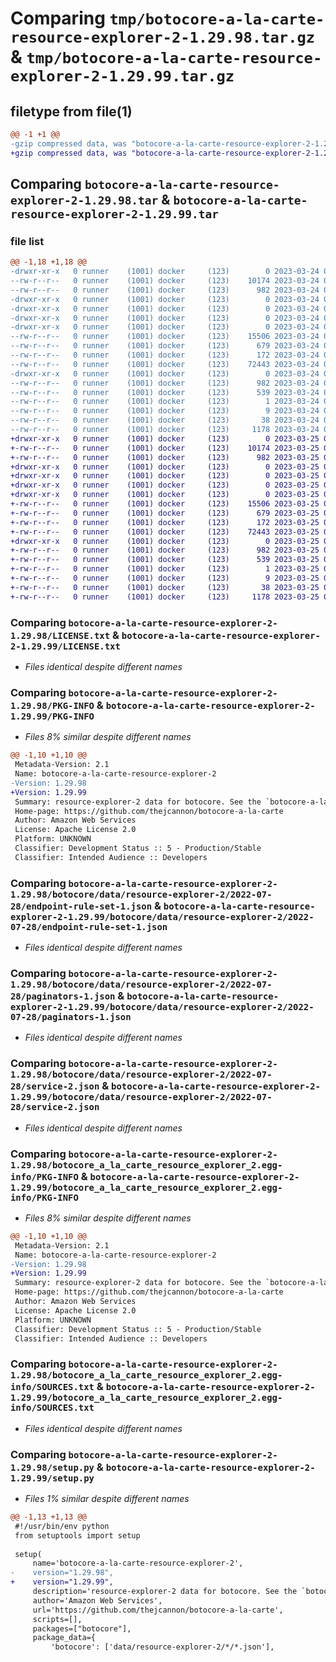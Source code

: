 # Comparing `tmp/botocore-a-la-carte-resource-explorer-2-1.29.98.tar.gz` & `tmp/botocore-a-la-carte-resource-explorer-2-1.29.99.tar.gz`

## filetype from file(1)

```diff
@@ -1 +1 @@
-gzip compressed data, was "botocore-a-la-carte-resource-explorer-2-1.29.98.tar", last modified: Fri Mar 24 01:24:37 2023, max compression
+gzip compressed data, was "botocore-a-la-carte-resource-explorer-2-1.29.99.tar", last modified: Sat Mar 25 01:23:04 2023, max compression
```

## Comparing `botocore-a-la-carte-resource-explorer-2-1.29.98.tar` & `botocore-a-la-carte-resource-explorer-2-1.29.99.tar`

### file list

```diff
@@ -1,18 +1,18 @@
-drwxr-xr-x   0 runner    (1001) docker     (123)        0 2023-03-24 01:24:37.634119 botocore-a-la-carte-resource-explorer-2-1.29.98/
--rw-r--r--   0 runner    (1001) docker     (123)    10174 2023-03-24 01:24:37.000000 botocore-a-la-carte-resource-explorer-2-1.29.98/LICENSE.txt
--rw-r--r--   0 runner    (1001) docker     (123)      982 2023-03-24 01:24:37.634119 botocore-a-la-carte-resource-explorer-2-1.29.98/PKG-INFO
-drwxr-xr-x   0 runner    (1001) docker     (123)        0 2023-03-24 01:24:37.630119 botocore-a-la-carte-resource-explorer-2-1.29.98/botocore/
-drwxr-xr-x   0 runner    (1001) docker     (123)        0 2023-03-24 01:24:37.630119 botocore-a-la-carte-resource-explorer-2-1.29.98/botocore/data/
-drwxr-xr-x   0 runner    (1001) docker     (123)        0 2023-03-24 01:24:37.630119 botocore-a-la-carte-resource-explorer-2-1.29.98/botocore/data/resource-explorer-2/
-drwxr-xr-x   0 runner    (1001) docker     (123)        0 2023-03-24 01:24:37.634119 botocore-a-la-carte-resource-explorer-2-1.29.98/botocore/data/resource-explorer-2/2022-07-28/
--rw-r--r--   0 runner    (1001) docker     (123)    15506 2023-03-24 01:23:57.000000 botocore-a-la-carte-resource-explorer-2-1.29.98/botocore/data/resource-explorer-2/2022-07-28/endpoint-rule-set-1.json
--rw-r--r--   0 runner    (1001) docker     (123)      679 2023-03-24 01:23:57.000000 botocore-a-la-carte-resource-explorer-2-1.29.98/botocore/data/resource-explorer-2/2022-07-28/paginators-1.json
--rw-r--r--   0 runner    (1001) docker     (123)      172 2023-03-24 01:23:57.000000 botocore-a-la-carte-resource-explorer-2-1.29.98/botocore/data/resource-explorer-2/2022-07-28/paginators-1.sdk-extras.json
--rw-r--r--   0 runner    (1001) docker     (123)    72443 2023-03-24 01:23:57.000000 botocore-a-la-carte-resource-explorer-2-1.29.98/botocore/data/resource-explorer-2/2022-07-28/service-2.json
-drwxr-xr-x   0 runner    (1001) docker     (123)        0 2023-03-24 01:24:37.634119 botocore-a-la-carte-resource-explorer-2-1.29.98/botocore_a_la_carte_resource_explorer_2.egg-info/
--rw-r--r--   0 runner    (1001) docker     (123)      982 2023-03-24 01:24:37.000000 botocore-a-la-carte-resource-explorer-2-1.29.98/botocore_a_la_carte_resource_explorer_2.egg-info/PKG-INFO
--rw-r--r--   0 runner    (1001) docker     (123)      539 2023-03-24 01:24:37.000000 botocore-a-la-carte-resource-explorer-2-1.29.98/botocore_a_la_carte_resource_explorer_2.egg-info/SOURCES.txt
--rw-r--r--   0 runner    (1001) docker     (123)        1 2023-03-24 01:24:37.000000 botocore-a-la-carte-resource-explorer-2-1.29.98/botocore_a_la_carte_resource_explorer_2.egg-info/dependency_links.txt
--rw-r--r--   0 runner    (1001) docker     (123)        9 2023-03-24 01:24:37.000000 botocore-a-la-carte-resource-explorer-2-1.29.98/botocore_a_la_carte_resource_explorer_2.egg-info/top_level.txt
--rw-r--r--   0 runner    (1001) docker     (123)       38 2023-03-24 01:24:37.634119 botocore-a-la-carte-resource-explorer-2-1.29.98/setup.cfg
--rw-r--r--   0 runner    (1001) docker     (123)     1178 2023-03-24 01:24:37.000000 botocore-a-la-carte-resource-explorer-2-1.29.98/setup.py
+drwxr-xr-x   0 runner    (1001) docker     (123)        0 2023-03-25 01:23:04.932870 botocore-a-la-carte-resource-explorer-2-1.29.99/
+-rw-r--r--   0 runner    (1001) docker     (123)    10174 2023-03-25 01:23:04.000000 botocore-a-la-carte-resource-explorer-2-1.29.99/LICENSE.txt
+-rw-r--r--   0 runner    (1001) docker     (123)      982 2023-03-25 01:23:04.932870 botocore-a-la-carte-resource-explorer-2-1.29.99/PKG-INFO
+drwxr-xr-x   0 runner    (1001) docker     (123)        0 2023-03-25 01:23:04.928870 botocore-a-la-carte-resource-explorer-2-1.29.99/botocore/
+drwxr-xr-x   0 runner    (1001) docker     (123)        0 2023-03-25 01:23:04.928870 botocore-a-la-carte-resource-explorer-2-1.29.99/botocore/data/
+drwxr-xr-x   0 runner    (1001) docker     (123)        0 2023-03-25 01:23:04.928870 botocore-a-la-carte-resource-explorer-2-1.29.99/botocore/data/resource-explorer-2/
+drwxr-xr-x   0 runner    (1001) docker     (123)        0 2023-03-25 01:23:04.932870 botocore-a-la-carte-resource-explorer-2-1.29.99/botocore/data/resource-explorer-2/2022-07-28/
+-rw-r--r--   0 runner    (1001) docker     (123)    15506 2023-03-25 01:22:12.000000 botocore-a-la-carte-resource-explorer-2-1.29.99/botocore/data/resource-explorer-2/2022-07-28/endpoint-rule-set-1.json
+-rw-r--r--   0 runner    (1001) docker     (123)      679 2023-03-25 01:22:12.000000 botocore-a-la-carte-resource-explorer-2-1.29.99/botocore/data/resource-explorer-2/2022-07-28/paginators-1.json
+-rw-r--r--   0 runner    (1001) docker     (123)      172 2023-03-25 01:22:12.000000 botocore-a-la-carte-resource-explorer-2-1.29.99/botocore/data/resource-explorer-2/2022-07-28/paginators-1.sdk-extras.json
+-rw-r--r--   0 runner    (1001) docker     (123)    72443 2023-03-25 01:22:12.000000 botocore-a-la-carte-resource-explorer-2-1.29.99/botocore/data/resource-explorer-2/2022-07-28/service-2.json
+drwxr-xr-x   0 runner    (1001) docker     (123)        0 2023-03-25 01:23:04.932870 botocore-a-la-carte-resource-explorer-2-1.29.99/botocore_a_la_carte_resource_explorer_2.egg-info/
+-rw-r--r--   0 runner    (1001) docker     (123)      982 2023-03-25 01:23:04.000000 botocore-a-la-carte-resource-explorer-2-1.29.99/botocore_a_la_carte_resource_explorer_2.egg-info/PKG-INFO
+-rw-r--r--   0 runner    (1001) docker     (123)      539 2023-03-25 01:23:04.000000 botocore-a-la-carte-resource-explorer-2-1.29.99/botocore_a_la_carte_resource_explorer_2.egg-info/SOURCES.txt
+-rw-r--r--   0 runner    (1001) docker     (123)        1 2023-03-25 01:23:04.000000 botocore-a-la-carte-resource-explorer-2-1.29.99/botocore_a_la_carte_resource_explorer_2.egg-info/dependency_links.txt
+-rw-r--r--   0 runner    (1001) docker     (123)        9 2023-03-25 01:23:04.000000 botocore-a-la-carte-resource-explorer-2-1.29.99/botocore_a_la_carte_resource_explorer_2.egg-info/top_level.txt
+-rw-r--r--   0 runner    (1001) docker     (123)       38 2023-03-25 01:23:04.932870 botocore-a-la-carte-resource-explorer-2-1.29.99/setup.cfg
+-rw-r--r--   0 runner    (1001) docker     (123)     1178 2023-03-25 01:23:04.000000 botocore-a-la-carte-resource-explorer-2-1.29.99/setup.py
```

### Comparing `botocore-a-la-carte-resource-explorer-2-1.29.98/LICENSE.txt` & `botocore-a-la-carte-resource-explorer-2-1.29.99/LICENSE.txt`

 * *Files identical despite different names*

### Comparing `botocore-a-la-carte-resource-explorer-2-1.29.98/PKG-INFO` & `botocore-a-la-carte-resource-explorer-2-1.29.99/PKG-INFO`

 * *Files 8% similar despite different names*

```diff
@@ -1,10 +1,10 @@
 Metadata-Version: 2.1
 Name: botocore-a-la-carte-resource-explorer-2
-Version: 1.29.98
+Version: 1.29.99
 Summary: resource-explorer-2 data for botocore. See the `botocore-a-la-carte` package for more info.
 Home-page: https://github.com/thejcannon/botocore-a-la-carte
 Author: Amazon Web Services
 License: Apache License 2.0
 Platform: UNKNOWN
 Classifier: Development Status :: 5 - Production/Stable
 Classifier: Intended Audience :: Developers
```

### Comparing `botocore-a-la-carte-resource-explorer-2-1.29.98/botocore/data/resource-explorer-2/2022-07-28/endpoint-rule-set-1.json` & `botocore-a-la-carte-resource-explorer-2-1.29.99/botocore/data/resource-explorer-2/2022-07-28/endpoint-rule-set-1.json`

 * *Files identical despite different names*

### Comparing `botocore-a-la-carte-resource-explorer-2-1.29.98/botocore/data/resource-explorer-2/2022-07-28/paginators-1.json` & `botocore-a-la-carte-resource-explorer-2-1.29.99/botocore/data/resource-explorer-2/2022-07-28/paginators-1.json`

 * *Files identical despite different names*

### Comparing `botocore-a-la-carte-resource-explorer-2-1.29.98/botocore/data/resource-explorer-2/2022-07-28/service-2.json` & `botocore-a-la-carte-resource-explorer-2-1.29.99/botocore/data/resource-explorer-2/2022-07-28/service-2.json`

 * *Files identical despite different names*

### Comparing `botocore-a-la-carte-resource-explorer-2-1.29.98/botocore_a_la_carte_resource_explorer_2.egg-info/PKG-INFO` & `botocore-a-la-carte-resource-explorer-2-1.29.99/botocore_a_la_carte_resource_explorer_2.egg-info/PKG-INFO`

 * *Files 8% similar despite different names*

```diff
@@ -1,10 +1,10 @@
 Metadata-Version: 2.1
 Name: botocore-a-la-carte-resource-explorer-2
-Version: 1.29.98
+Version: 1.29.99
 Summary: resource-explorer-2 data for botocore. See the `botocore-a-la-carte` package for more info.
 Home-page: https://github.com/thejcannon/botocore-a-la-carte
 Author: Amazon Web Services
 License: Apache License 2.0
 Platform: UNKNOWN
 Classifier: Development Status :: 5 - Production/Stable
 Classifier: Intended Audience :: Developers
```

### Comparing `botocore-a-la-carte-resource-explorer-2-1.29.98/botocore_a_la_carte_resource_explorer_2.egg-info/SOURCES.txt` & `botocore-a-la-carte-resource-explorer-2-1.29.99/botocore_a_la_carte_resource_explorer_2.egg-info/SOURCES.txt`

 * *Files identical despite different names*

### Comparing `botocore-a-la-carte-resource-explorer-2-1.29.98/setup.py` & `botocore-a-la-carte-resource-explorer-2-1.29.99/setup.py`

 * *Files 1% similar despite different names*

```diff
@@ -1,13 +1,13 @@
 #!/usr/bin/env python
 from setuptools import setup
 
 setup(
     name='botocore-a-la-carte-resource-explorer-2',
-    version="1.29.98",
+    version="1.29.99",
     description='resource-explorer-2 data for botocore. See the `botocore-a-la-carte` package for more info.',
     author='Amazon Web Services',
     url='https://github.com/thejcannon/botocore-a-la-carte',
     scripts=[],
     packages=["botocore"],
     package_data={
         'botocore': ['data/resource-explorer-2/*/*.json'],
```

